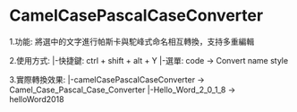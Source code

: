 CamelCasePascalCaseConverter
=============

1.功能: 將選中的文字進行帕斯卡與駝峰式命名相互轉換，支持多重編輯

2.使用方式: 
    |-快捷鍵: ctrl + shift + alt + Y
    |-選單: code -> Convert name style
    
3.實際轉換效果:
    |-camelCasePascalCaseConverter -> Camel_Case_Pascal_Case_Converter
    |-Hello_Word_2_0_1_8 -> helloWord2018
